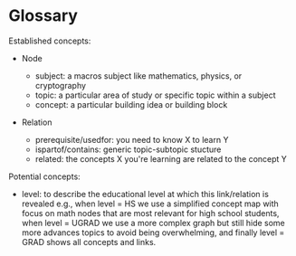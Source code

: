 Glossary
========

Established concepts:

  - Node
    - subject: a macros subject like mathematics, physics, or cryptography
    - topic: a particular area of study or specific topic within a subject
    - concept: a particular building idea or building block

  - Relation
    - prerequisite/usedfor: you need to know X to learn Y
    - ispartof/contains: generic topic-subtopic stucture
    - related: the concepts X you're learning are related to the concept Y


Potential concepts:

  - level: to describe the educational level at which this link/relation is revealed
    e.g., when level = HS we use a simplified concept map with focus on math nodes
    that are most relevant for high school students, when level = UGRAD we use a
    more complex graph but still hide some more advances topics to avoid being
    overwhelming, and finally level = GRAD shows all concepts and links.

